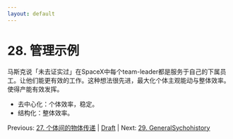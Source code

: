 ```yaml
---
layout: default
---
```

# 28. 管理示例

马斯克说「未去证实过」在SpaceX中每个team-leader都是服务于自己的下属员工。让他们能更有效的工作。这种想法很先进，最大化个体主观能动与整体效率。使得产能有效发挥。

* 去中心化：个体效率，稳定。
* 结构化：整体效率。

Previous: [27. 个体间的物体传递](27.md) | [Draft](../Draft.md) | Next: [29. GeneralSychohistory](29.md)